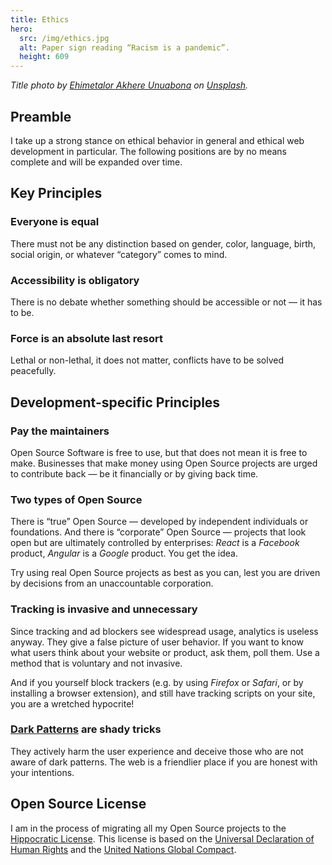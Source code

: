 ```yaml
---
title: Ethics
hero:
  src: /img/ethics.jpg
  alt: Paper sign reading “Racism is a pandemic”.
  height: 609
---
```


_Title photo by [Ehimetalor Akhere Unuabona](https://unsplash.com/@theeastlondonphotographer) on [Unsplash](https://unsplash.com/photos/zswLbyR_b58)._

## Preamble

I take up a strong stance on ethical behavior in general and ethical web development in particular. The following positions are by no means complete and will be expanded over time.

## Key Principles

### Everyone is equal

There must not be any distinction based on gender, color, language, birth, social origin, or whatever “category” comes to mind.

### Accessibility is obligatory

There is no debate whether something should be accessible or not — it has to be.

### Force is an absolute last resort

Lethal or non-lethal, it does not matter, conflicts have to be solved peacefully.

## Development-specific Principles

### Pay the maintainers

Open Source Software is free to use, but that does not mean it is free to make. Businesses that make money using Open Source projects are urged to contribute back — be it financially or by giving back time.

### Two types of Open Source

There is “true” Open Source — developed by independent individuals or foundations. And there is “corporate” Open Source — projects that look open but are ultimately controlled by enterprises: _React_ is a _Facebook_ product, _Angular_ is a _Google_ product. You get the idea.

Try using real Open Source projects as best as you can, lest you are driven by decisions from an unaccountable corporation.

### Tracking is invasive and unnecessary

Since tracking and ad blockers see widespread usage, analytics is useless anyway. They give a false picture of user behavior. If you want to know what users think about your website or product, ask them, poll them. Use a method that is voluntary and not invasive.

And if you yourself block trackers (e.g. by using _Firefox_ or _Safari_, or by installing a browser extension), and still have tracking scripts on your site, you are a wretched hypocrite!

### [Dark Patterns](https://www.darkpatterns.org) are shady tricks

They actively harm the user experience and deceive those who are not aware of dark patterns. The web is a friendlier place if you are honest with your intentions.

## Open Source License

I am in the process of migrating all my Open Source projects to the [Hippocratic License](https://firstdonoharm.dev). This license is based on the [Universal Declaration of Human Rights](https://www.un.org/en/universal-declaration-human-rights/) and the [United Nations Global Compact](https://www.unglobalcompact.org).
